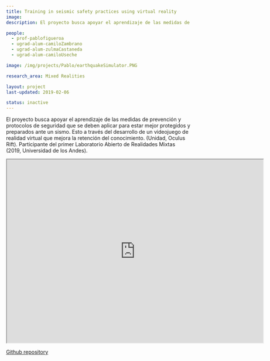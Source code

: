 ```yaml
---
title: Training in seismic safety practices using virtual reality
image:
description: El proyecto busca apoyar el aprendizaje de las medidas de prevención y protocolos de seguridad que se deben aplicar para estar mejor protegidos y preparados ante un sismo. Esto a través del desarrollo de un videojuego de realidad virtual que mejora la retención del conocimiento. (Unidad, Oculus Rift). Participante del primer Laboratorio Abierto de Realidades Mixtas (2019, Universidad de los Andes).

people:
  - prof-pablofigueroa
  - ugrad-alum-camiloZambrano
  - ugrad-alum-zulmaCastaneda
  - ugrad-alum-camiloUseche

image: /img/projects/Pablo/earthquakeSimulator.PNG

research_area: Mixed Realities

layout: project  
last-updated: 2019-02-06

status: inactive
---
```


El proyecto busca apoyar el aprendizaje de las medidas de prevención y protocolos de seguridad que se deben aplicar para estar mejor protegidos y preparados ante un sismo. Esto a través del desarrollo de un videojuego de realidad virtual que mejora la retención del conocimiento. (Unidad, Oculus Rift). Participante del primer Laboratorio Abierto de Realidades Mixtas (2019, Universidad de los Andes).

<iframe width="700" height="500"
          src="https://www.youtube.com/embed/UEEGDM1uYMY">
          </iframe>

[Github repository](https://github.com/JuanCamiloUsecheRodriguez/Earthquake-simulation)
